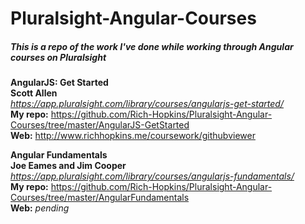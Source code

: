 # Pluralsight-Angular-Courses
##### This is a repo of the work I've done while working through Angular courses on Pluralsight

**AngularJS: Get Started**  
**Scott Allen**  
_https://app.pluralsight.com/library/courses/angularjs-get-started/_  
**My repo:** https://github.com/Rich-Hopkins/Pluralsight-Angular-Courses/tree/master/AngularJS-GetStarted  
**Web:** http://www.richhopkins.me/coursework/githubviewer

**Angular Fundamentals**  
**Joe Eames and Jim Cooper**  
_https://app.pluralsight.com/library/courses/angularjs-fundamentals/_  
**My repo:** https://github.com/Rich-Hopkins/Pluralsight-Angular-Courses/tree/master/AngularFundamentals  
**Web:** _pending_
